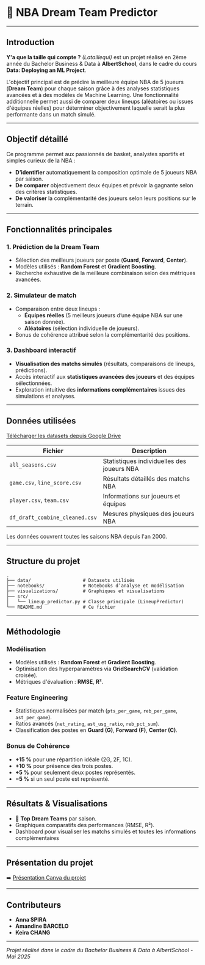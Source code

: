 # 🏀 NBA Dream Team Predictor

---

## Introduction

**Y'a que la taille qui compte ?** *(Lataillequi)* est un projet réalisé en 2ème année du Bachelor Business & Data à **AlbertSchool**, dans le cadre du cours **Data: Deploying an ML Project**.

L'objectif principal est de prédire la meilleure équipe NBA de 5 joueurs (**Dream Team**) pour chaque saison grâce à des analyses statistiques avancées et à des modèles de Machine Learning. Une fonctionnalité additionnelle permet aussi de comparer deux lineups (aléatoires ou issues d'équipes réelles) pour déterminer objectivement laquelle serait la plus performante dans un match simulé.

---

## Objectif détaillé

Ce programme permet aux passionnés de basket, analystes sportifs et simples curieux de la NBA :

- **D’identifier** automatiquement la composition optimale de 5 joueurs NBA par saison.
- **De comparer** objectivement deux équipes et prévoir la gagnante selon des critères statistiques.
- **De valoriser** la complémentarité des joueurs selon leurs positions sur le terrain.

---

## Fonctionnalités principales

### 1. Prédiction de la Dream Team
- Sélection des meilleurs joueurs par poste (**Guard**, **Forward**, **Center**).
- Modèles utilisés : **Random Forest** et **Gradient Boosting**.
- Recherche exhaustive de la meilleure combinaison selon des métriques avancées.

### 2. Simulateur de match
- Comparaison entre deux lineups :
  - **Équipes réelles** (5 meilleurs joueurs d’une équipe NBA sur une saison donnée).
  - **Aléatoires** (sélection individuelle de joueurs).
- Bonus de cohérence attribué selon la complémentarité des positions.
  
### 3. Dashboard interactif
- **Visualisation des matchs simulés** (résultats, comparaisons de lineups, prédictions).
- Accès interactif aux **statistiques avancées des joueurs** et des équipes sélectionnées.
- Exploration intuitive des **informations complémentaires** issues des simulations et analyses.

---

## Données utilisées

[Télécharger les datasets depuis Google Drive](https://drive.google.com/drive/folders/1K4sXEjIcb7b2yzsQfOt80cdB0G69IDzj?usp=sharing)

| Fichier                         | Description                                              |
|---------------------------------|----------------------------------------------------------|
| `all_seasons.csv`               | Statistiques individuelles des joueurs NBA               |
| `game.csv`, `line_score.csv`    | Résultats détaillés des matchs NBA                       |
| `player.csv`, `team.csv`        | Informations sur joueurs et équipes                      |
| `df_draft_combine_cleaned.csv`  | Mesures physiques des joueurs NBA                        |

Les données couvrent toutes les saisons NBA depuis l'an 2000.

---

## Structure du projet

```
.
├── data/                   # Datasets utilisés
├── notebooks/              # Notebooks d’analyse et modélisation
├── visualizations/         # Graphiques et visualisations
├── src/
│   └── lineup_predictor.py # Classe principale (LineupPredictor)
└── README.md               # Ce fichier
```

---

## Méthodologie

### Modélisation
- Modèles utilisés : **Random Forest** et **Gradient Boosting**.
- Optimisation des hyperparamètres via **GridSearchCV** (validation croisée).
- Métriques d'évaluation : **RMSE**, **R²**.

### Feature Engineering
- Statistiques normalisées par match (`pts_per_game`, `reb_per_game`, `ast_per_game`).
- Ratios avancés (`net_rating`, `ast_usg_ratio`, `reb_pct_sum`).
- Classification des postes en **Guard (G)**, **Forward (F)**, **Center (C)**.

### Bonus de Cohérence
- **+15 %** pour une répartition idéale (2G, 2F, 1C).
- **+10 %** pour présence des trois postes.
- **+5 %** pour seulement deux postes représentés.
- **−5 %** si un seul poste est représenté.

---

## Résultats & Visualisations
- 🥇 **Top Dream Teams** par saison.
- Graphiques comparatifs des performances (RMSE, R²).
- Dashboard pour visualiser les matchs simulés et toutes les informations complémentaires

---

## Présentation du projet

➡️ [Présentation Canva du projet](https://www.canva.com/design/DAGnVLwCuhw/JlsmOdTvbZPZ0pkygkcseA/edit?utm_content=DAGnVLwCuhw&utm_campaign=designshare&utm_medium=link2&utm_source=sharebutton)

---

## Contributeurs

- **Anna SPIRA**
- **Amandine BARCELO**
- **Keira CHANG**

---

*Projet réalisé dans le cadre du Bachelor Business & Data à AlbertSchool - Mai 2025*
